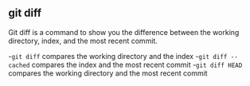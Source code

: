 ## git diff

Git diff is a command to show you the difference between the working directory, index, and the most recent commit.

-`git diff` compares the working directory and the index
-`git diff --cached` compares the index and the most recent commit
-`git diff HEAD` compares the working directory and the most recent commit
